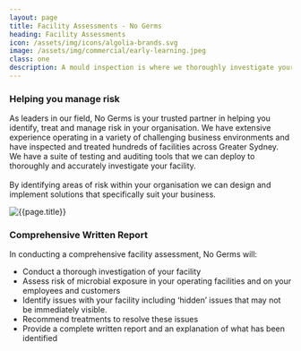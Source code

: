 ```yaml
---
layout: page
title: Facility Assessments - No Germs
heading: Facility Assessments
icon: /assets/img/icons/algolia-brands.svg
image: /assets/img/commercial/early-learning.jpeg
class: one
description: A mould inspection is where we thoroughly investigate your home for mould. We pride ourselves on identifying the source of the problem so that once treated, it doesn't return.
---
```


<div class="container pt-80 pb-60">
  <div class="row">
      <div class="col-md-12">
          <div class="service-details mb-40">
              <h3>Helping you manage risk</h3>
              <p>As leaders in our field, No Germs is your trusted partner in helping you identify, treat and manage risk in your organisation. We have extensive experience operating in a variety of challenging business environments and have inspected and treated hundreds of facilities across Greater Sydney. We have a suite of testing and auditing tools that we can deploy to thoroughly and accurately investigate your facility.<br><br>
By identifying areas of risk within your organisation we can design and implement solutions that specifically suit your business.
</p>
          </div>
      </div>
  </div>
  <div class="row">
      <div class="col-xl-6 col-lg-12">
          <div class="s-details-img mb-30">
              <img src="{{site.baseurl}}/assets/img/commercial/food-inspection.jpg" alt="{{page.title}}">
          </div>
      </div>
      <div class="col-xl-6 col-lg-12">
          <div class="service-details commercial mb-40">
              <h3>Comprehensive Written Report</h3>
              <p>In conducting a comprehensive facility assessment, No Germs will:
              <ul>
                <li>Conduct a thorough investigation of your facility</li>
                <li>Assess risk of microbial exposure in your operating facilities and on your employees and customers</li>
                <li>Identify issues with your facility including ‘hidden’ issues that may not be immediately visible.</li>
                <li>Recommend treatments to resolve these issues</li>
                <li>Provide a complete written report and an explanation of what has been identified</li>
              </ul>
            </p>
          </div>
      </div>
  </div>
</div>
